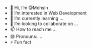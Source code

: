 - 👋 Hi, I’m @Mohsin  
- 👀 I’m interested in Web Development  
- 🌱 I’m currently learning ...
- 💞️ I’m looking to collaborate on ...
- 📫 How to reach me ...
- 😄 Pronouns: ...
- ⚡ Fun fact
